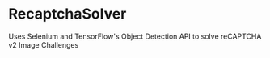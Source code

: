 # RecaptchaSolver
Uses Selenium and TensorFlow's Object Detection API to solve reCAPTCHA v2 Image Challenges